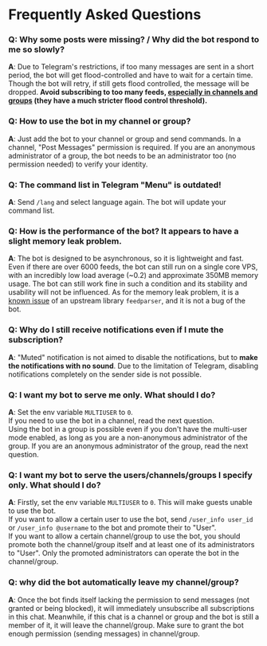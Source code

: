 # Frequently Asked Questions

### **Q**: Why some posts were missing? / Why did the bot respond to me so slowly?

**A**: Due to Telegram's restrictions, if too many messages are sent in a short period, the bot will get flood-controlled and have to wait for a certain time. Though the bot will retry, if still gets flood controlled, the message will be dropped. **Avoid subscribing to too many feeds, <ins>especially in channels and groups</ins> (they have a much stricter flood control threshold).**

### **Q**: How to use the bot in my channel or group?

**A**: Just add the bot to your channel or group and send commands. In a channel, "Post Messages" permission is required. If you are an anonymous administrator of a group, the bot needs to be an administrator too (no permission needed) to verify your identity.

### **Q**: The command list in Telegram "Menu" is outdated!

**A**: Send `/lang` and select language again. The bot will update your command list.

### **Q**: How is the performance of the bot? It appears to have a slight memory leak problem.

**A**: The bot is designed to be asynchronous, so it is lightweight and fast. Even if there are over 6000 feeds, the bot can still run on a single core VPS, with an incredibly low load average (~0.2) and approximate 350MB memory usage. The bot can still work fine in such a condition and its stability and usability will not be influenced. As for the memory leak problem, it is a [known issue](https://github.com/kurtmckee/feedparser/issues/287) of an upstream library `feedparser`, and it is not a bug of the bot.

### **Q**: Why do I still receive notifications even if I mute the subscription?

**A**: "Muted" notification is not aimed to disable the notifications, but to **make the notifications with no sound**. Due to the limitation of Telegram, disabling notifications completely on the sender side is not possible.

### **Q**: I want my bot to serve me only. What should I do?

**A**: Set the env variable `MULTIUSER` to `0`.  
If you need to use the bot in a channel, read the next question.  
Using the bot in a group is possible even if you don't have the multi-user mode enabled, as long as you are a non-anonymous administrator of the group. If you are an anonymous administrator of the group, read the next question.

### **Q**: I want my bot to serve the users/channels/groups I specify only. What should I do?

**A**: Firstly, set the env variable `MULTIUSER` to `0`. This will make guests unable to use the bot.  
If you want to allow a certain user to use the bot, send `/user_info user_id` or `/user_info @username` to the bot and promote their to "User".  
If you want to allow a certain channel/group to use the bot, you should promote both the channel/group itself and at least one of its administrators to "User". Only the promoted administrators can operate the bot in the channel/group.

### **Q**: why did the bot automatically leave my channel/group?

**A**: Once the bot finds itself lacking the permission to send messages (not granted or being blocked), it will immediately unsubscribe all subscriptions in this chat. Meanwhile, if this chat is a channel or group and the bot is still a member of it, it will leave the channel/group.
Make sure to grant the bot enough permission (sending messages) in channel/group.
